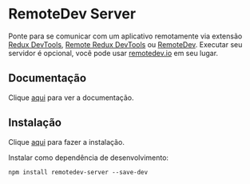 # RemoteDev Server

Ponte para se comunicar com um aplicativo remotamente via extensão [Redux DevTools](../../../browsers/chrome/extensions/redux-devtools.md), [Remote Redux DevTools](remote-redux-devtools.md) ou [RemoteDev](remotedev.md). Executar seu servidor é opcional, você pode usar [remotedev.io](https://remotedev.io) em seu lugar.

## Documentação

Clique [aqui](https://github.com/zalmoxisus/remotedev-server) para ver a documentação.

## Instalação

Clique [aqui](https://www.npmjs.com/package/remotedev-server) para fazer a instalação.

Instalar como dependência de desenvolvimento:

```
npm install remotedev-server --save-dev
```